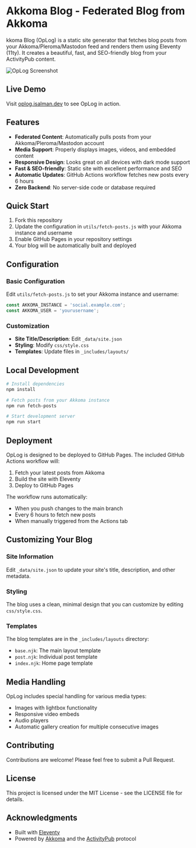 # Akkoma Blog - Federated Blog from Akkoma

kkoma Blog (OpLog) is a static site generator that fetches blog posts from your Akkoma/Pleroma/Mastodon feed and renders them using Eleventy (11ty). It creates a beautiful, fast, and SEO-friendly blog from your ActivityPub content.

![OpLog Screenshot](https://raw.githubusercontent.com/hotheadhacker/akkoma-blog/screenshots/1.png)

## Live Demo

Visit [oplog.isalman.dev](https://oplog.isalman.dev) to see OpLog in action.

## Features

- **Federated Content**: Automatically pulls posts from your Akkoma/Pleroma/Mastodon account
- **Media Support**: Properly displays images, videos, and embedded content
- **Responsive Design**: Looks great on all devices with dark mode support
- **Fast & SEO-friendly**: Static site with excellent performance and SEO
- **Automatic Updates**: GitHub Actions workflow fetches new posts every 6 hours
- **Zero Backend**: No server-side code or database required

## Quick Start

1. Fork this repository
2. Update the configuration in `utils/fetch-posts.js` with your Akkoma instance and username
3. Enable GitHub Pages in your repository settings
4. Your blog will be automatically built and deployed

## Configuration

### Basic Configuration

Edit `utils/fetch-posts.js` to set your Akkoma instance and username:

```javascript
const AKKOMA_INSTANCE = 'social.example.com';
const AKKOMA_USER = 'yourusername';
```

### Customization

- **Site Title/Description**: Edit `_data/site.json`
- **Styling**: Modify `css/style.css`
- **Templates**: Update files in `_includes/layouts/`

## Local Development

```bash
# Install dependencies
npm install

# Fetch posts from your Akkoma instance
npm run fetch-posts

# Start development server
npm run start
```

## Deployment

OpLog is designed to be deployed to GitHub Pages. The included GitHub Actions workflow will:

1. Fetch your latest posts from Akkoma
2. Build the site with Eleventy
3. Deploy to GitHub Pages

The workflow runs automatically:
- When you push changes to the main branch
- Every 6 hours to fetch new posts
- When manually triggered from the Actions tab

## Customizing Your Blog

### Site Information

Edit `_data/site.json` to update your site's title, description, and other metadata.

### Styling

The blog uses a clean, minimal design that you can customize by editing `css/style.css`.

### Templates

The blog templates are in the `_includes/layouts` directory:
- `base.njk`: The main layout template
- `post.njk`: Individual post template
- `index.njk`: Home page template

## Media Handling

OpLog includes special handling for various media types:
- Images with lightbox functionality
- Responsive video embeds
- Audio players
- Automatic gallery creation for multiple consecutive images

## Contributing

Contributions are welcome! Please feel free to submit a Pull Request.

## License

This project is licensed under the MIT License - see the LICENSE file for details.

## Acknowledgments

- Built with [Eleventy](https://www.11ty.dev/)
- Powered by [Akkoma](https://akkoma.social/) and the [ActivityPub](https://activitypub.rocks/) protocol
